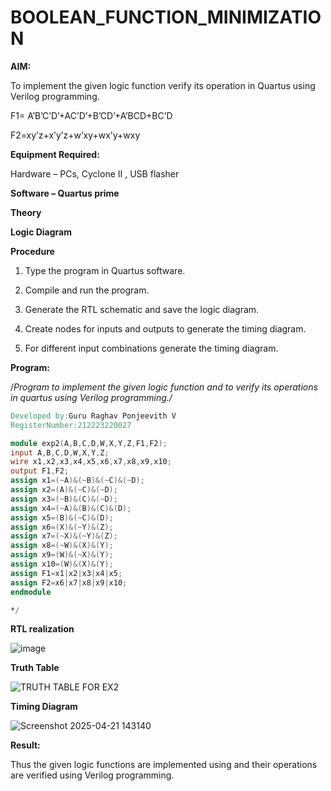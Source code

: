 # BOOLEAN_FUNCTION_MINIMIZATION

**AIM:**

To implement the given logic function verify its operation in Quartus using Verilog programming.

F1= A’B’C’D’+AC’D’+B’CD’+A’BCD+BC’D 

F2=xy’z+x’y’z+w’xy+wx’y+wxy

**Equipment Required:**

Hardware – PCs, Cyclone II , USB flasher

**Software – Quartus prime**

**Theory**

**Logic Diagram**

**Procedure**

1.	Type the program in Quartus software.

2.	Compile and run the program.

3.	Generate the RTL schematic and save the logic diagram.

4.	Create nodes for inputs and outputs to generate the timing diagram.

5.	For different input combinations generate the timing diagram.


**Program:**

/*Program to implement the given logic function and to verify its operations in quartus using Verilog programming./*
```verilog
Developed by:Guru Raghav Ponjeevith V
RegisterNumber:212223220027

module exp2(A,B,C,D,W,X,Y,Z,F1,F2);
input A,B,C,D,W,X,Y,Z;
wire x1,x2,x3,x4,x5,x6,x7,x8,x9,x10;
output F1,F2;
assign x1=(~A)&(~B)&(~C)&(~D);
assign x2=(A)&(~C)&(~D);
assign x3=(~B)&(C)&(~D);
assign x4=(~A)&(B)&(C)&(D);
assign x5=(B)&(~C)&(D);
assign x6=(X)&(~Y)&(Z);
assign x7=(~X)&(~Y)&(Z);
assign x8=(~W)&(X)&(Y);
assign x9=(W)&(~X)&(Y);
assign x10=(W)&(X)&(Y);
assign F1=x1|x2|x3|x4|x5;
assign F2=x6|x7|x8|x9|x10;
endmodule

*/
```

**RTL realization**

![image](https://github.com/user-attachments/assets/83b00688-53ce-4b6f-947d-6d64ec0e1623)

**Truth Table**


![TRUTH TABLE FOR EX2](https://github.com/user-attachments/assets/afc3a642-9382-4700-8677-6e9486d40c60)



**Timing Diagram**



![Screenshot 2025-04-21 143140](https://github.com/user-attachments/assets/9ba00dd0-639f-4975-acaf-842cc5424570)


**Result:**

Thus the given logic functions are implemented using and their operations are verified using Verilog programming.

